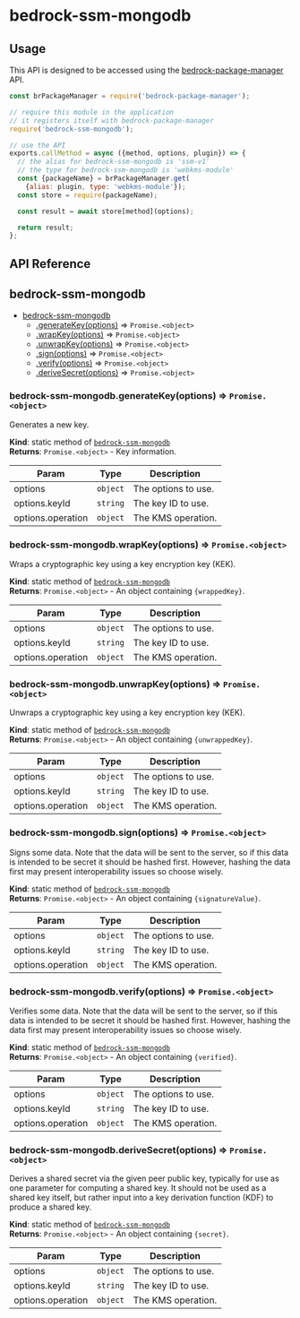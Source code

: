 # bedrock-ssm-mongodb

## Usage
This API is designed to be accessed using the
[bedrock-package-manager](https://github.com/digitalbazaar/bedrock-package-manager#usage)
API.

```js
const brPackageManager = require('bedrock-package-manager');

// require this module in the application
// it registers itself with bedrock-package-manager
require('bedrock-ssm-mongodb');

// use the API
exports.callMethod = async ({method, options, plugin}) => {
  // the alias for bedrock-ssm-mongodb is 'ssm-v1'
  // the type for bedrock-ssm-mongodb is 'webkms-module'
  const {packageName} = brPackageManager.get(
    {alias: plugin, type: 'webkms-module'});
  const store = require(packageName);

  const result = await store[method](options);

  return result;
};
```

## API Reference
<a name="module_bedrock-ssm-mongodb"></a>

## bedrock-ssm-mongodb

* [bedrock-ssm-mongodb](#module_bedrock-ssm-mongodb)
    * [.generateKey(options)](#module_bedrock-ssm-mongodb.generateKey) ⇒ <code>Promise.&lt;object&gt;</code>
    * [.wrapKey(options)](#module_bedrock-ssm-mongodb.wrapKey) ⇒ <code>Promise.&lt;object&gt;</code>
    * [.unwrapKey(options)](#module_bedrock-ssm-mongodb.unwrapKey) ⇒ <code>Promise.&lt;object&gt;</code>
    * [.sign(options)](#module_bedrock-ssm-mongodb.sign) ⇒ <code>Promise.&lt;object&gt;</code>
    * [.verify(options)](#module_bedrock-ssm-mongodb.verify) ⇒ <code>Promise.&lt;object&gt;</code>
    * [.deriveSecret(options)](#module_bedrock-ssm-mongodb.deriveSecret) ⇒ <code>Promise.&lt;object&gt;</code>

<a name="module_bedrock-ssm-mongodb.generateKey"></a>

### bedrock-ssm-mongodb.generateKey(options) ⇒ <code>Promise.&lt;object&gt;</code>
Generates a new key.

**Kind**: static method of [<code>bedrock-ssm-mongodb</code>](#module_bedrock-ssm-mongodb)  
**Returns**: <code>Promise.&lt;object&gt;</code> - Key information.  

| Param | Type | Description |
| --- | --- | --- |
| options | <code>object</code> | The options to use. |
| options.keyId | <code>string</code> | The key ID to use. |
| options.operation | <code>object</code> | The KMS operation. |

<a name="module_bedrock-ssm-mongodb.wrapKey"></a>

### bedrock-ssm-mongodb.wrapKey(options) ⇒ <code>Promise.&lt;object&gt;</code>
Wraps a cryptographic key using a key encryption key (KEK).

**Kind**: static method of [<code>bedrock-ssm-mongodb</code>](#module_bedrock-ssm-mongodb)  
**Returns**: <code>Promise.&lt;object&gt;</code> - An object containing `{wrappedKey}`.  

| Param | Type | Description |
| --- | --- | --- |
| options | <code>object</code> | The options to use. |
| options.keyId | <code>string</code> | The key ID to use. |
| options.operation | <code>object</code> | The KMS operation. |

<a name="module_bedrock-ssm-mongodb.unwrapKey"></a>

### bedrock-ssm-mongodb.unwrapKey(options) ⇒ <code>Promise.&lt;object&gt;</code>
Unwraps a cryptographic key using a key encryption key (KEK).

**Kind**: static method of [<code>bedrock-ssm-mongodb</code>](#module_bedrock-ssm-mongodb)  
**Returns**: <code>Promise.&lt;object&gt;</code> - An object containing `{unwrappedKey}`.  

| Param | Type | Description |
| --- | --- | --- |
| options | <code>object</code> | The options to use. |
| options.keyId | <code>string</code> | The key ID to use. |
| options.operation | <code>object</code> | The KMS operation. |

<a name="module_bedrock-ssm-mongodb.sign"></a>

### bedrock-ssm-mongodb.sign(options) ⇒ <code>Promise.&lt;object&gt;</code>
Signs some data. Note that the data will be sent to the server, so if
this data is intended to be secret it should be hashed first. However,
hashing the data first may present interoperability issues so choose
wisely.

**Kind**: static method of [<code>bedrock-ssm-mongodb</code>](#module_bedrock-ssm-mongodb)  
**Returns**: <code>Promise.&lt;object&gt;</code> - An object containing `{signatureValue}`.  

| Param | Type | Description |
| --- | --- | --- |
| options | <code>object</code> | The options to use. |
| options.keyId | <code>string</code> | The key ID to use. |
| options.operation | <code>object</code> | The KMS operation. |

<a name="module_bedrock-ssm-mongodb.verify"></a>

### bedrock-ssm-mongodb.verify(options) ⇒ <code>Promise.&lt;object&gt;</code>
Verifies some data. Note that the data will be sent to the server, so if
this data is intended to be secret it should be hashed first. However,
hashing the data first may present interoperability issues so choose
wisely.

**Kind**: static method of [<code>bedrock-ssm-mongodb</code>](#module_bedrock-ssm-mongodb)  
**Returns**: <code>Promise.&lt;object&gt;</code> - An object containing `{verified}`.  

| Param | Type | Description |
| --- | --- | --- |
| options | <code>object</code> | The options to use. |
| options.keyId | <code>string</code> | The key ID to use. |
| options.operation | <code>object</code> | The KMS operation. |

<a name="module_bedrock-ssm-mongodb.deriveSecret"></a>

### bedrock-ssm-mongodb.deriveSecret(options) ⇒ <code>Promise.&lt;object&gt;</code>
Derives a shared secret via the given peer public key, typically for use
as one parameter for computing a shared key. It should not be used as
a shared key itself, but rather input into a key derivation function (KDF)
to produce a shared key.

**Kind**: static method of [<code>bedrock-ssm-mongodb</code>](#module_bedrock-ssm-mongodb)  
**Returns**: <code>Promise.&lt;object&gt;</code> - An object containing `{secret}`.  

| Param | Type | Description |
| --- | --- | --- |
| options | <code>object</code> | The options to use. |
| options.keyId | <code>string</code> | The key ID to use. |
| options.operation | <code>object</code> | The KMS operation. |

